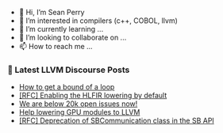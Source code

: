 - 👋 Hi, I’m Sean Perry
- 👀 I’m interested in compilers (c++, COBOL, llvm)
- 🌱 I’m currently learning ...
- 💞️ I’m looking to collaborate on ...
- 📫 How to reach me ...

<!---
s66perry/s66perry is a ✨ special ✨ repository because its `README.md` (this file) appears on your GitHub profile.
You can click the Preview link to take a look at your changes.
--->
### 📕 Latest LLVM Discourse Posts

<!-- DISCOURSE-LLVM:START -->
- [How to get a bound of a loop](https://discourse.llvm.org/t/how-to-get-a-bound-of-a-loop/339#post_17)
- [[RFC] Enabling the HLFIR lowering by default](https://discourse.llvm.org/t/rfc-enabling-the-hlfir-lowering-by-default/72778#post_1)
- [We are below 20k open issues now!](https://discourse.llvm.org/t/we-are-below-20k-open-issues-now/72707#post_8)
- [Help lowering GPU modules to LLVM](https://discourse.llvm.org/t/help-lowering-gpu-modules-to-llvm/72676#post_7)
- [[RFC] Deprecation of SBCommunication class in the SB API](https://discourse.llvm.org/t/rfc-deprecation-of-sbcommunication-class-in-the-sb-api/72776#post_1)
<!-- DISCOURSE-LLVM:END -->
